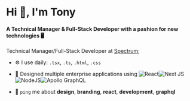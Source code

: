 <h1>Hi 👋, I'm Tony</h1>

#### A Technical Manager & Full-Stack Developer with a pashion for new technologies 🖥️

Technical Manager/Full-Stack Developer at [Spectrum](https://www.spectrum.com?ref=github-askurat);<br>

- ⚙️ I use daily: `.tsx`, `.ts`, `.html`, `.css`
- 💅 Designed multiple enterprise applications using ![React](https://img.shields.io/badge/react-%2320232a.svg?style=for-the-badge&logo=react&logoColor=%2361DAFB)![Next JS](https://img.shields.io/badge/Next-black?style=for-the-badge&logo=next.js&logoColor=white)![NodeJS](https://img.shields.io/badge/node.js-6DA55F?style=for-the-badge&logo=node.js&logoColor=white)![Apollo GraphQL](https://img.shields.io/badge/Apollo-tan?style=for-the-badge&logo=apollographql&logoColor=white)


- 💬 `ping` me about **design**, **branding**, **react**, **development**, **graphql**

